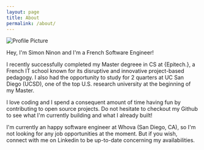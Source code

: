 ```yaml
---
layout: page
title: About
permalink: /about/
---
```


<img src="{{ site.baseurl }}/assets/simon_ninon.jpg" title="Profile Picture" class="profile">

Hey, I'm Simon Ninon and I'm a French Software Engineer!

I recently successfully completed my Master degreee in CS at {Epitech.}, a French IT school known for its disruptive and innovative project-based pedagogy.
I also had the opportunity to study for 2 quarters at UC San Diego (UCSD), one of the top U.S. research university at the beginning of my Master.

I love coding and I spend a consequent amount of time having fun by contributing to open source projects.
Do not hesitate to checkout my Github to see what I'm currently building and what I already built!

I'm currently an happy software engineer at Whova (San Diego, CA), so I'm not looking for any job opportunities at the moment.
But if you wish, connect with me on Linkedin to be up-to-date concerning my availabilities.

[Github]: https://github.com/Cylix
[Linkedin]: https://www.linkedin.com/in/simonninon/
 
